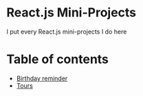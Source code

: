 # React.js Mini-Projects
I put every React.js mini-projects I do here

# Table of contents
- [Birthday reminder](./birthday-reminder)
- [Tours](./tours)
